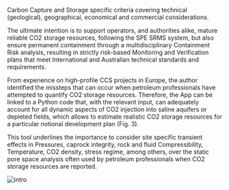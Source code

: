 Carbon Capture and Storage specific criteria covering technical (geological), geographical, economical and commercial considerations.

The ultimate intention is to support operators, and authorities alike, mature reliable CO2 storage resources, following the SPE SRMS system, but also ensure permanent containment through a multidisciplinary Containment Risk analysis, resulting in strictly risk-based Monitoring and Verification plans that meet International and Australian technical standards and requirements.

From experience on high-profile CCS projects in Europe, the author identified the missteps that can occur when petroleum professionals have attempted to quantify CO2 storage resources. Therefore, the App can be linked to a Python code that, with the relevant input, can adequately account for all dynamic aspects of CO2 injection into saline aquifers or depleted fields, which allows to estimate realistic CO2 storage resources for a particular notional development plan (Fig. 3).

This tool underlines the importance to consider site specific transient effects in Pressures, caprock integrity, rock and fluid Compressibility, Temperature, CO2 density, stress regime, among others, over the static pore space analysis often used by petroleum professionals when CO2 storage resources are reported.

![intro](https://user-images.githubusercontent.com/90485713/142442857-9c6b0741-88ba-4033-a2e6-925436b1c562.PNG)
